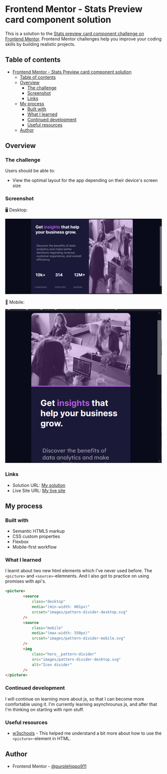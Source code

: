 # Frontend Mentor - Stats Preview card component solution

This is a solution to the [Stats preview card component challenge on Frontend Mentor](https://www.frontendmentor.io/challenges/stats-preview-card-component-8JqbgoU62). Frontend Mentor challenges help you improve your coding skills by building realistic projects.

## Table of contents

- [Frontend Mentor - Stats Preview card component solution](#frontend-mentor---stats-preview-card-component-solution)
  - [Table of contents](#table-of-contents)
  - [Overview](#overview)
    - [The challenge](#the-challenge)
    - [Screenshot](#screenshot)
    - [Links](#links)
  - [My process](#my-process)
    - [Built with](#built-with)
    - [What I learned](#what-i-learned)
    - [Continued development](#continued-development)
    - [Useful resources](#useful-resources)
  - [Author](#author)


## Overview

### The challenge

Users should be able to:

- View the optimal layout for the app depending on their device's screen size

### Screenshot

🖥 Desktop:

![desktop](/images/desktop.png)

📱 Mobile:

![mobile](/images/mobile.png)


### Links

- Solution URL: [My solution](https://www.frontendmentor.io/solutions/stats-preview-card-component-with-html-and-css-Y_0wTbyR4)
- Live Site URL: [My live site](https://purplehippo911.github.io/StatsPreview/)

## My process

### Built with

- Semantic HTML5 markup
- CSS custom properties
- Flexbox
- Mobile-first workflow

### What I learned

I learnt about two new html elements which I've never used before. The `<picture>` and `<source>`-elemnents. And I also got to practice on using promises with api's.     


```html
<picture>
        <source
            class="desktop"
            media="(min-width: 601px)"
            srcset="images/pattern-divider-desktop.svg"
        />
        <source
            class="mobile"
            media="(max-width: 550px)"
            srcset="images/pattern-divider-mobile.svg"
        />
        <img
            class="hero__pattern-divider"
            src="images/pattern-divider-desktop.svg"
            alt="Icon divider"
        />
</picture>
```

### Continued development

I will continue on learning more about js, so that I can become more comfortable using it. I'm currently learning asynchrounus js, and after that I'm thinking on starting with npm stuff.

### Useful resources

- [w3schools](https://www.w3schools.com/htmL/html_images_picture.asp) - This helped me understand a bit more about how to use the `<picture>`-element in HTML. 

## Author

- Frontend Mentor - [@purplehippo911](https://www.frontendmentor.io/profile/purplehippo911)
